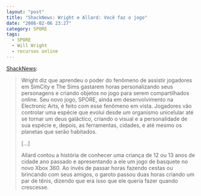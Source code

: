 ```yaml
---
layout: "post"
title: "ShackNews: Wright e Allard: Você faz o jogo"
date: "2006-02-06 23:27"
category: SPORE
tags:
  - SPORE
  - Will Wright
  - recursos online
---
```


[ShackNews](http://www.shacknews.com/onearticle.x/40647):

> Wright diz que aprendeu o poder do fenômeno de assistir jogadores em SimCity e The Sims gastarem horas personalizando seus personagens e criando objetos no jogo para serem compartilhados online. Seu novo jogo, SPORE, ainda em desenvolvimento na Electronic Arts, é feito com esse fenômeno em vista. Jogadores vão controlar uma espécie que evolui desde um organismo unicelular até se tornar um deus galáctico, criando o visual e a personalidade de sua espécie e, depois, as ferramentas, cidades, e até mesmo os planetas que serão habitados.
>
> [...]
>
> Allard contou a história de conhecer uma criança de 12 ou 13 anos de cidade ano passado e apresentando a ele um jogo de basquete no novo Xbox 360. Ao invés de passar horas fazendo cestas ou brincando com seus amigos, o garoto passou duas horas criando um par de tênis, dizendo que era isso que ele queria fazer quando crescesse.
